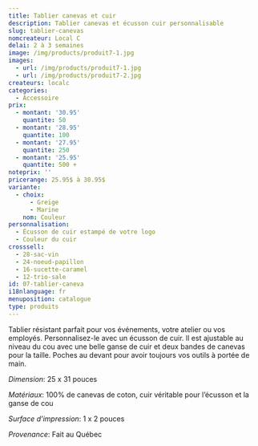 ```yaml
---
title: Tablier canevas et cuir
description: Tablier canevas et écusson cuir personnalisable
slug: tablier-canevas
nomcreateur: Local C
delai: 2 à 3 semaines
image: /img/products/produit7-1.jpg
images:
  - url: /img/products/produit7-1.jpg
  - url: /img/products/produit7-2.jpg
createurs: localc
categories:
  - Accessoire
prix:
  - montant: '30.95'
    quantite: 50
  - montant: '28.95'
    quantite: 100
  - montant: '27.95'
    quantite: 250
  - montant: '25.95'
    quantite: 500 +
noteprix: ''
pricerange: 25.95$ à 30.95$
variante:
  - choix:
      - Greige
      - Marine
    nom: Couleur
personnalisation:
  - Écusson de cuir estampé de votre logo
  - Couleur du cuir
crosssell:
  - 28-sac-vin
  - 24-noeud-papillon
  - 16-sucette-caramel
  - 12-trio-sale
id: 07-tablier-caneva
i18nlanguage: fr
menuposition: catalogue
type: produits
---
```

Tablier résistant parfait pour vos événements, votre atelier ou vos employés. Personnalisez-le avec un écusson de cuir. Il est ajustable au niveau du cou avec une belle ganse de cuir et deux bandes de canevas pour la taille. Poches au devant pour avoir toujours vos outils à portée de main.

_Dimension_: 25 x 31 pouces

_Matériaux_: 100% de canevas de coton, cuir véritable pour l’écusson et la ganse de cou

_Surface d’impression_: 1 x 2 pouces

*Provenance*: Fait au Québec

